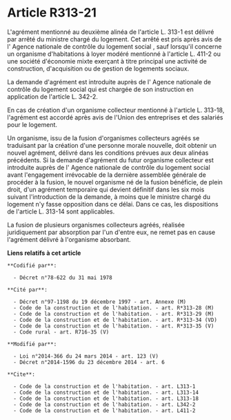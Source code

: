 # Article R313-21

L'agrément mentionné au deuxième alinéa de l'article L. 313-1 est délivré par arrêté du ministre chargé du logement. Cet
arrêté est pris après avis de l'            Agence nationale de contrôle du logement social , sauf lorsqu'il concerne un
organisme d'habitations à loyer modéré mentionné à l'article L. 411-2 ou une société d'économie mixte exerçant à titre
principal une activité de construction, d'acquisition ou de gestion de logements sociaux. 

La demande d'agrément est introduite auprès de l'            Agence nationale de contrôle du logement social  qui est chargée
de son instruction en application de l'article L. 342-2. 

En cas de création d'un organisme collecteur mentionné à l'article L. 313-18, l'agrément est accordé après avis de l'Union
des entreprises et des salariés pour le logement. 

Un organisme, issu de la fusion d'organismes collecteurs agréés se traduisant par la création d'une personne morale nouvelle,
doit obtenir un nouvel agrément, délivré dans les conditions prévues aux deux alinéas précédents. Si la demande d'agrément du
futur organisme collecteur est introduite auprès de l'            Agence nationale de contrôle du logement social  avant
l'engagement irrévocable de la dernière assemblée générale de procéder à la fusion, le nouvel organisme né de la fusion
bénéficie, de plein droit, d'un agrément temporaire qui devient définitif dans les six mois suivant l'introduction de la
demande, à moins que le ministre chargé du logement n'y fasse opposition dans ce délai. Dans ce cas, les dispositions de
l'article L. 313-14 sont applicables. 

La fusion de plusieurs organismes collecteurs agréés, réalisée juridiquement par absorption par l'un d'entre eux, ne remet
pas en cause l'agrément délivré à l'organisme absorbant.

**Liens relatifs à cet article**

	**Codifié par**:

	  - Décret n°78-622 du 31 mai 1978

	**Cité par**:

	  - Décret n°97-1198 du 19 décembre 1997 - art. Annexe (M)
	  - Code de la construction et de l'habitation. - art. R*313-28 (M)
	  - Code de la construction et de l'habitation. - art. R*313-29 (M)
	  - Code de la construction et de l'habitation. - art. R*313-34 (VD)
	  - Code de la construction et de l'habitation. - art. R*313-35 (V)
	  - Code rural - art. R716-35 (V)

	**Modifié par**:

	  - Loi n°2014-366 du 24 mars 2014 - art. 123 (V)
	  - Décret n°2014-1596 du 23 décembre 2014 - art. 6

	**Cite**:

	  - Code de la construction et de l'habitation. - art. L313-1
	  - Code de la construction et de l'habitation. - art. L313-14
	  - Code de la construction et de l'habitation. - art. L313-18
	  - Code de la construction et de l'habitation. - art. L342-2
	  - Code de la construction et de l'habitation. - art. L411-2
